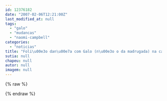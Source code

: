 ```yaml
---
id: 12376182
date: "2007-02-06T12:21:00Z"
last_modified_at: null
tags:
  - "galo"
  - "mudancas"
  - "naomi-campbell"
categories:
  - "noticias"
title: "Foli\u00e3o dan\u00e7a com Galo (n\u00e3o o da madrugada) na cabe\u00e7a"
sutia: null
chapeu: null
autor: null
imagem: null
---
```

{% raw %}
<p> </p>
{% endraw %}